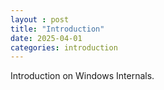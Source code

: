 ```yaml
---
layout : post
title: "Introduction"
date: 2025-04-01
categories: introduction
---
```

Introduction on Windows Internals.
